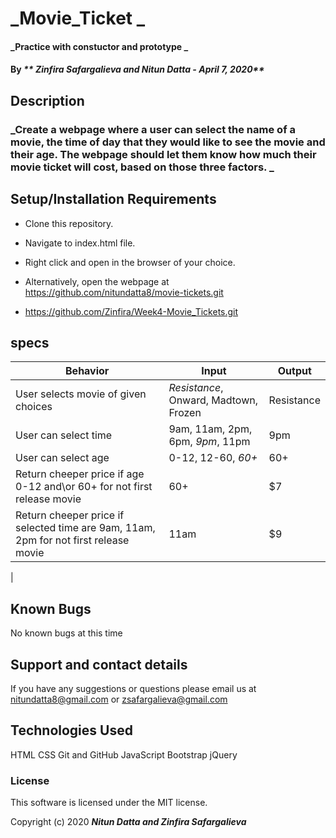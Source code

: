  # _Movie_Ticket _

#### _Practice with constuctor and prototype _

#### By _** Zinfira Safargalieva and Nitun Datta - April 7, 2020**_

## Description

### _Create a webpage where a user can select the name of a movie, the time of day that they would like to see the movie and their age. The webpage should let them know how much their movie ticket will cost, based on those three factors. _

## Setup/Installation Requirements

* Clone this repository.
* Navigate to index.html file.
* Right click and open in the browser of your choice.

* Alternatively, open the webpage at https://github.com/nitundatta8/movie-tickets.git
* https://github.com/Zinfira/Week4-Movie_Tickets.git
## specs
|Behavior | Input | Output|
|---------|-------|-------|
|User selects movie of given choices| _Resistance_, Onward, Madtown, Frozen | Resistance|
| User can select time| 9am, 11am, 2pm, 6pm, _9pm_, 11pm| 9pm |
| User can select age| 0-12, 12-60, _60+_ | 60+ |
| Return cheeper price if age 0-12 and\or 60+ for not first release movie | 60+ | $7 |
| Return cheeper price if selected time are 9am, 11am, 2pm for not first release movie| 11am | $9 |
| 

## Known Bugs
No known bugs at this time


## Support and contact details

If you have any suggestions or questions please email us at <nitundatta8@gmail.com> or <zsafargalieva@gmail.com> 

## Technologies Used

HTML
CSS
Git and GitHub
JavaScript
Bootstrap
jQuery

### License

This software is licensed under the MIT license.

Copyright (c) 2020 **_Nitun Datta and Zinfira Safargalieva_**